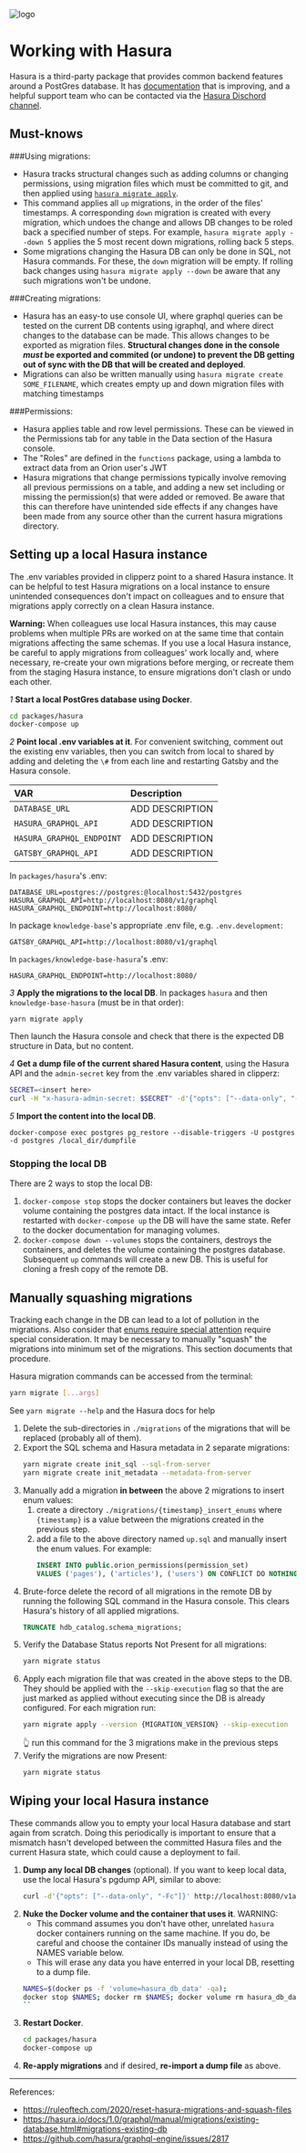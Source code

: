 ![logo]

# Working with Hasura

Hasura is a third-party package that provides common backend features around a PostGres database. It has [documentation](https://docs.hasura.io/1.0/graphql/manual/index.html) that is improving, and a helpful support team who can be contacted via the [Hasura Dischord channel](https://discordapp.com/channels/407792526867693568/428469959530643466).

## Must-knows

###Using migrations:
- Hasura tracks structural changes such as adding columns or changing permissions,  using migration files which must be committed to git, and then applied using [`hasura migrate apply`](https://docs.hasura.io/1.0/graphql/manual/hasura-cli/hasura_migrate_apply.html).
- This command applies all `up` migrations, in the order of the files' timestamps. A corresponding `down` migration is created with every migration, which undoes the change and allows DB changes to be roled back a specified number of steps. For example, `hasura migrate apply --down 5` applies the 5 most recent down migrations, rolling back 5 steps.
- Some migrations changing the Hasura DB can only be done in SQL, not Hasura commands. For these, the `down` migration will be empty. If rolling back changes using `hasura migrate apply --down` be aware that any such migrations won't be undone.

###Creating migrations:
- Hasura has an easy-to use console UI, where graphql queries can be tested on the current DB contents using igraphql, and where direct changes to the database can be made. This allows changes to be exported as migration files. **Structural changes done in the console _must_ be exported and commited (or undone) to prevent the DB getting out of sync with the DB that will be created and deployed**.
- Migrations can also be written manually using `hasura migrate create SOME_FILENAME`, which creates empty up and down migration files with matching timestamps

###Permissions:
- Hasura applies table and row level permissions. These can be viewed in the Permissions tab for any table in the Data section of the Hasura console.
- The "Roles" are defined in the `functions` package, using a lambda to extract data from an Orion user's JWT
- Hasura migrations that change permissions typically involve removing all previous permissions on a table, and adding a new set including or missing the permission(s) that were added or removed. Be aware that this can therefore have unintended side effects if any changes have been made from any source other than the current hasura migrations directory.


## Setting up a local Hasura instance

The .env variables provided in clipperz point to a shared Hasura instance. It can be helpful to test Hasura migrations on a local instance to ensure unintended consequences don't impact on colleagues and to ensure that migrations apply correctly on a clean Hasura instance.

**Warning:** When colleagues use local Hasura instances, this may cause problems when multiple PRs are worked on at the same time that contain migrations affecting the same schemas. If you use a local Hasura instance, be careful to apply migrations from colleagues' work locally and, where necessary, re-create your own migrations before merging, or recreate them from the staging Hasura instance, to ensure migrations don't clash or undo each other.

_1_ **Start a local PostGres database using Docker**.

```sh
cd packages/hasura
docker-compose up
```

_2_ **Point local .env variables at it**. For convenient switching, comment out the existing env variables, then you can switch from local to shared by adding and deleting the `\#` from each line and restarting Gatsby and the Hasura console.

| VAR | Description |
| :--- | :---- |
| `DATABASE_URL` | ADD DESCRIPTION |
| `HASURA_GRAPHQL_API` | ADD DESCRIPTION |
| `HASURA_GRAPHQL_ENDPOINT` | ADD DESCRIPTION |
| `GATSBY_GRAPHQL_API` | ADD DESCRIPTION |

In `packages/hasura`'s .env:

```
DATABASE_URL=postgres://postgres:@localhost:5432/postgres
HASURA_GRAPHQL_API=http://localhost:8080/v1/graphql
HASURA_GRAPHQL_ENDPOINT=http://localhost:8080/
```

In package `knowledge-base`'s appropriate .env file, e.g. `.env.development`:

```
GATSBY_GRAPHQL_API=http://localhost:8080/v1/graphql
```

In `packages/knowledge-base-hasura`'s .env:

```
HASURA_GRAPHQL_ENDPOINT=http://localhost:8080/
```

_3_ **Apply the migrations to the local DB**. In packages `hasura` and then `knowledge-base-hasura` (must be in that order):

```
yarn migrate apply
```

Then launch the Hasura console and check that there is the expected DB structure in Data, but no content.

_4_ **Get a dump file of the current shared Hasura content**, using the Hasura API and the `admin-secret` key from the .env variables shared in clipperz:

```sh
SECRET=<insert here>
curl -H "x-hasura-admin-secret: $SECRET" -d'{"opts": ["--data-only", "-Fc"]}' https://orion-hasura.nearform.com/v1alpha1/pg_dump > dumpfile

```

_5_ **Import the content into the local DB**.

```
docker-compose exec postgres pg_restore --disable-triggers -U postgres -d postgres /local_dir/dumpfile
```

### Stopping the local DB

There are 2 ways to stop the local DB:

1. `docker-compose stop` stops the docker containers but leaves the docker volume containing the postgres data intact. If the local instance is restarted with `docker-compose up` the DB will have the same state. Refer to the docker documentation for managing volumes.
2. `docker-compose down --volumes` stops the containers, destroys the containers, and deletes the volume containing the postgres database. Subsequent `up` commands will create a new DB. This is useful for cloning a fresh copy of the remote DB.

## Manually squashing migrations

Tracking each change in the DB can lead to a lot of pollution in the migrations. Also consider that [enums require special attention](https://github.com/hasura/graphql-engine/issues/2817) require special consideration. It may be necessary to manually "squash" the migrations into minimum set of the migrations. This section documents that procedure.

Hasura migration commands can be accessed from the terminal:

   ```bash
   yarn migrate [...args]
   ```

   See `yarn migrate --help` and the Hasura docs for help

1. Delete the sub-directories in `./migrations` of the migrations that will be replaced (probably all of them).
1. Export the SQL schema and Hasura metadata in 2 separate migrations:
   ```bash
   yarn migrate create init_sql --sql-from-server
   yarn migrate create init_metadata --metadata-from-server
   ```
1. Manually add a migration **in between** the above 2 migrations to insert enum values:
   1. create a directory `./migrations/{timestamp}_insert_enums` where `{timestamp}` is a value between the migrations created in the previous step.
   1. add a file to the above directory named `up.sql` and manually insert the enum values. For example:
      ```sql
      INSERT INTO public.orion_permissions(permission_set)
      VALUES ('pages'), ('articles'), ('users') ON CONFLICT DO NOTHING;
      ```
1. Brute-force delete the record of all migrations in the remote DB by running the following SQL command in the Hasura console. This clears Hasura's history of all applied migrations.
   ```sql
   TRUNCATE hdb_catalog.schema_migrations;
   ```
1. Verify the Database Status reports Not Present for all migrations:
   ```bash
   yarn migrate status
   ```
1. Apply each migration file that was created in the above steps to the DB. They should be applied with the `--skip-execution` flag so that the are just marked as applied without executing since the DB is already configured. For each migration run:
   ```bash
   yarn migrate apply --version {MIGRATION_VERSION} --skip-execution
   ```
   👆 run this command for the 3 migrations make in the previous steps
1. Verify the migrations are now Present:
   ```bash
   yarn migrate status
   ```
   
## Wiping your local Hasura instance

These commands allow you to empty your local Hasura database and start again from scratch. Doing this periodically is important to ensure that a mismatch hasn't developed between the committed Hasura files and the current Hasura state, which could cause a deployment to fail.

1. **Dump any local DB changes** (optional). If you want to keep local data, use the local Hasura's pgdump API, similar to above:
   ```sh
   curl -d'{"opts": ["--data-only", "-Fc"]}' http://localhost:8080/v1alpha1/pg_dump > dumpfile
   ```
1. **Nuke the Docker volume and the container that uses it**. WARNING:
    - This command assumes you don't have other, unrelated `hasura` docker containers running on the same machine. If you do, be careful and choose the container IDs manually instead of using the NAMES variable below.
    - This will erase any data you have enterred in your local DB, resetting to a dump file.
   ```sh
   NAMES=$(docker ps -f 'volume=hasura_db_data' -qa);
   docker stop $NAMES; docker rm $NAMES; docker volume rm hasura_db_data;
   ``
1. **Restart Docker**.
   ```sh
   cd packages/hasura
   docker-compose up
   ```
1. **Re-apply migrations** and if desired, **re-import a dump file** as above.

---

References:

- https://ruleoftech.com/2020/reset-hasura-migrations-and-squash-files
- https://hasura.io/docs/1.0/graphql/manual/migrations/existing-database.html#migrations-existing-db
- https://github.com/hasura/graphql-engine/issues/2817

<!-- External links -->


<!-- Images mages -->
[logo]: ../images/logo_hasura.svg#logo
